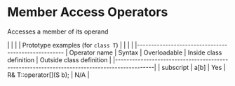 # Member Access Operators

Accesses a member of its operand

|               |        |              | Prototype examples (for `class T`)                 |
|               |        |              |----------------------------------------------------
| Operator name | Syntax | Overloadable | Inside class definition | Outside class definition |
|--------------------------------------------------------------------------------------------|
|  subscript    |  a[b]  |    Yes       | R& T::operator[](S b);  |           N/A            |

